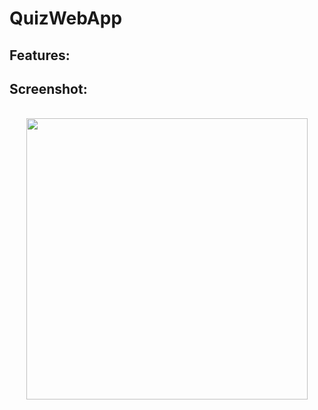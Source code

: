 # QuizWebApp
## Features:

## Screenshot:
<p align="center">
  <br><img src="https://git.arsh.dev/arshsahzad/QuizWebApp/src/branch/main/src/img/QuizWebApp.gif" width="450px">
</p>